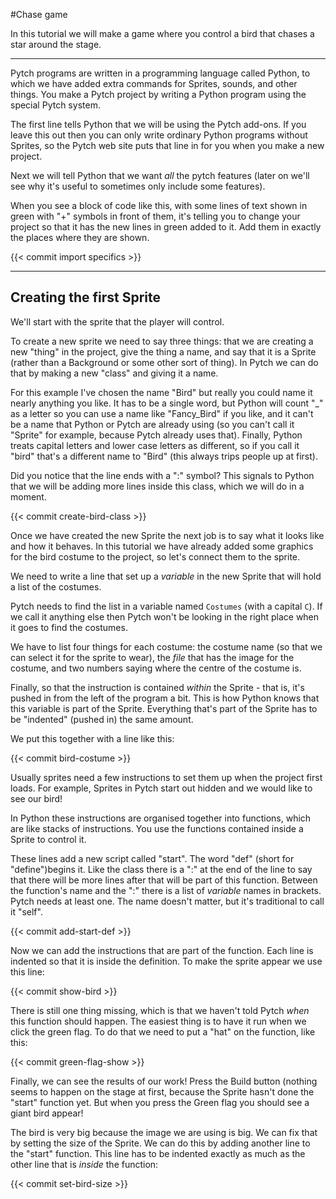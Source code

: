 #Chase game

In this tutorial we will make a game where you control a bird that
chases a star around the stage.

---

Pytch programs are written in a programming language called Python, to
which we have added extra commands for Sprites, sounds, and other
things. You make a Pytch project by writing a Python program using the
special Pytch system.

The first line tells Python that we will be using the Pytch
add-ons. If you leave this out then you can only write ordinary Python
programs without Sprites, so the Pytch web site puts that line in for
you when you make a new project.


Next we will tell Python that we want _all_ the pytch features (later on we'll see why it's useful to sometimes only include some features).

When you see a block of code like this, with some lines of text shown
in green with "+" symbols in front of them, it's telling you to change
your project so that it has the new lines in green added to it. Add
them in exactly the places where they are shown.

{{< commit import specifics >}}

---

## Creating the first Sprite

We'll start with the sprite that the player will control.

To create a new sprite we need to say three things: that we are
creating a new "thing" in the project, give the thing a name, and say
that it is a Sprite (rather than a Background or some other sort of
thing). In Pytch we can do that by making a new "class" and giving it a name.

For this example I've chosen the name "Bird" but really you could name
it nearly anything you like. It has to be a single word, but Python
will count "_" as a letter so you can use a name like "Fancy_Bird" if
you like, and it can't be a name that Python or Pytch are already
using (so you can't call it "Sprite" for example, because Pytch
already uses that). Finally, Python treats capital letters and lower
case letters as different, so if you call it "bird" that's a different
name to "Bird" (this always trips people up at first).

Did you notice that the line ends with a ":" symbol? This signals to Python
that we will be adding more lines inside this class, which we will do
in a moment.

{{< commit create-bird-class >}}

Once we have created the new Sprite the next job is to say what it
looks like and how it behaves. In this tutorial we have already added
some graphics for the bird costume to the project, so let's connect
them to the sprite.

We need to write a line that set up a _variable_
in the new Sprite that will hold a list of the costumes.

Pytch needs to find the list in a variable named ```Costumes``` (with
a capital ```C```). If we call it anything else then Pytch won't be
looking in the right place when it goes to find the costumes.

We have to list four things for each costume: the costume name (so
that we can select it for the sprite to wear), the _file_ that has the
image for the costume, and two numbers saying where the centre of the
costume is.

Finally, so that the instruction is contained _within_ the Sprite - that
is, it's pushed in from the left of the program a bit. This is how
Python knows that this variable is part of the Sprite. Everything
that's part of the Sprite has to be "indented" (pushed in) the same
amount.

We put this together with a line like this:

{{< commit bird-costume >}}

Usually sprites need a few instructions to set them up when the
project first loads. For example, Sprites in Pytch start out hidden
and we would like to see our bird!

In Python these instructions are organised together into functions,
which are like stacks of instructions. You use the functions
contained inside a Sprite to control it.

These lines add a new script called "start". The word "def" (short for
"define")begins it. Like the class there is a ":" at the end of the
line to say that there will be more lines after that will be part of
this function. Between the function's name and the ":" there is a list
of _variable_ names in brackets. Pytch needs at least one. The name
doesn't matter, but it's traditional to call it "self".

{{< commit add-start-def >}}

Now we can add the instructions that are part of the function. Each
line is indented so that it is inside the definition. To make the
sprite appear we use this line:

{{< commit show-bird >}}

There is still one thing missing, which is that we haven't told Pytch
_when_ this function should happen. The easiest thing is to have it
run when we click the green flag. To do that we need to put a "hat" on
the function, like this:

{{< commit green-flag-show >}}

Finally, we can see the results of our work! Press the Build button
(nothing seems to happen on the stage at first, because the Sprite
hasn't done the "start" function yet. But when you press the Green
flag you should see a giant bird appear!

The bird is very big because the image we are using is big. We can fix
that by setting the size of the Sprite. We can do this by adding
another line to the "start" function. This line has to be indented
exactly as much as the other line that is _inside_ the function:

{{< commit set-bird-size >}}
